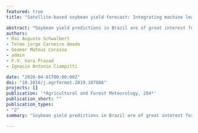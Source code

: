 ```yaml
---
featured: true
title: "Satellite-based soybean yield forecast: Integrating machine learning and weather data for improving crop yield prediction in southern Brazil"

abstract: "Soybean yield predictions in Brazil are of great interest for market behavior, to drive governmental policies and to increase global food security. In Brazil soybean yield data generally demand various revisions through the following months after harvest suggesting that there is space for improving the accuracy and the time of yield predictions. This study presents a novel model to perform in-season (“near real-time”) soybean yield forecasts in southern Brazil using Long-Short Term Memory (LSTM), Neural Networks, satellite imagery and weather data. The objectives of this study were to: (i) compare the performance of three different algorithms (multivariate OLS linear regression, random forest and LSTM neural networks) for forecasting soybean yield using NDVI, EVI, land surface temperature and precipitation as independent variables, and (ii) evaluate how early (during the soybean growing season) this method is able to forecast yield with reasonable accuracy. Satellite and weather data were masked using a non-crop-specific layer with field boundaries obtained from the Rural Environment Registry that is mandatory for all farmers in Brazil. Main outcomes from this study were: (i) soybean yield forecasts at municipality-scale with a mean absolute error (MAE) of 0.24 Mg ha−1 at DOY 64 (march 5) (ii) a superior performance of the LSTM neural networks relative to the other algorithms for all the forecast dates except DOY 16 where multivariate OLS linear regression provided the best performance, and (iii) model performance (e.g., MAE) for yield forecast decreased when predictions were performed earlier in the season, with MAE increasing from 0.24 Mg ha−1 to 0.42 Mg ha−1 (last values from OLS regression) when forecast timing changed from DOY 64 (March 5) to DOY 16 (January 6). This research portrays the benefits of integrating statistical techniques, remote sensing, weather to field survey data in order to perform more reliable in-season soybean yield forecasts."
authors:
- Rai Augusto Schwalbert
- Telmo jorge Carneiro Amado
- Geomar Mateus Corassa
- admin
- P.V. Vara Prasad
- Ignacio Antonio Ciampitti

date: "2020-04-01T00:00:00Z"
doi: "10.1016/j.agrformet.2019.107886"
projects: []
publication: '*Agricultural and Forest Meteorology, 284*'
publication_short: ""
publication_types:
- "2"
summary: "Soybean yield predictions in Brazil are of great interest for market behavior, to drive governmental policies and to increase global food security. In Brazil soybean yield data generally demand various revisions through the following months after harvest suggesting that there is space for improving the accuracy and the time of yield predictions."

---
```


